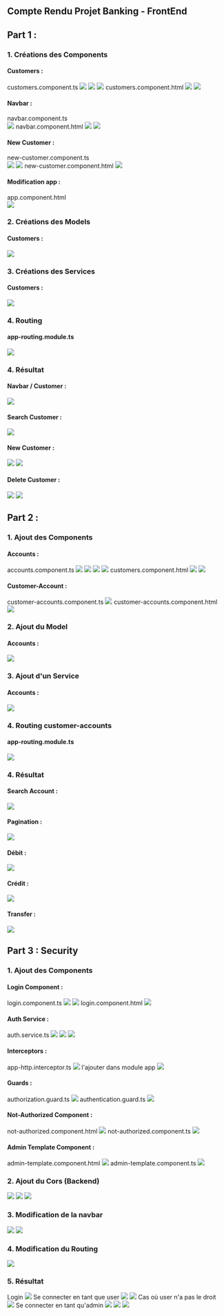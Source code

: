 <h2>Compte Rendu Projet Banking - FrontEnd</h2>
<h2>Part 1 :</h2>
<h3>1. Créations des Components</h3>
<h4>Customers :</h4>
customers.component.ts
<img src="images/comp_customTS.PNG">
<img src="images/comp_customTS2.PNG">
<img src="images/comp_customTS3.PNG">
customers.component.html
<img src="images/comp_customHTML.PNG">
<img src="images/comp_customHTML2.PNG">
<h4>Navbar :</h4>
navbar.component.ts<br>
<img src="images/comp_navbarTS.PNG">
navbar.component.html
<img src="images/comp_navbarHTML.PNG">
<img src="images/comp_navbarHTML2.PNG">
<h4>New Customer : </h4>
new-customer.component.ts<br>
<img src="images/comp_newcustomTS.PNG">
<img src="images/comp_newcustomTS2.PNG">
new-customer.component.html
<img src="images/comp_newcustomHTML.PNG">
<h4>Modification app : </h4>
app.component.html<br>
<img src="images/comp_appHTML.PNG">

<h3>2. Créations des Models</h3>
<h4>Customers :</h4>
<img src="images/model_customer.PNG">

<h3>3. Créations des Services</h3>
<h4>Customers :</h4>
<img src="images/service_customer.PNG">

<h3>4. Routing</h3>
<h4>app-routing.module.ts</h4>
<img src="images/routing_app.PNG">

<h3>4. Résultat</h3>
<h4>Navbar / Customer :</h4>
<img src="images/navbar.PNG">
<h4>Search Customer :</h4>
<img src="images/navbar_search.PNG">
<h4>New Customer :</h4>
<img src="images/newcustom_create.PNG">
<img src="images/newcustom_result.PNG">
<h4>Delete Customer :</h4>
<img src="images/custom_delete.PNG">
<img src="images/navbar.PNG">

<h2>Part 2 :</h2>
<h3>1. Ajout des Components</h3>
<h4>Accounts :</h4>
accounts.component.ts
<img src="images/comp_accountsTS.PNG">
<img src="images/comp_accountsTS1.PNG">
<img src="images/comp_accountsTS2.PNG">
<img src="images/comp_accountsTS3.PNG">
customers.component.html
<img src="images/comp_accountsHTML1.PNG">
<img src="images/comp_accountsHTML2.PNG">
<h4>Customer-Account :</h4>
customer-accounts.component.ts
<img src="images/comp_custaccTS.PNG">
customer-accounts.component.html
<img src="images/comp_custaccHTML.PNG">

<h3>2. Ajout du Model</h3>
<h4>Accounts :</h4>
<img src="images/model_account.PNG">

<h3>3. Ajout d'un Service</h3>
<h4>Accounts :</h4>
<img src="images/service_account.PNG">

<h3>4. Routing customer-accounts </h3>
<h4>app-routing.module.ts</h4>
<img src="images/routing_app.PNG">

<h3>4. Résultat</h3>
<h4>Search Account :</h4>
<img src="images/account_search.PNG">
<h4>Pagination :</h4>
<img src="images/account_pagination.PNG">
<h4>Débit :</h4>
<img src="images/account_debit.PNG">
<h4>Crédit :</h4>
<img src="images/account_salaire.PNG">
<h4>Transfer :</h4>
<img src="images/account_transfer.PNG">

<h2>Part 3 : Security</h2>
<h3>1. Ajout des Components </h3>
<h4>Login Component :</h4>
login.component.ts
<img src="images/component_login.png">
<img src="images/component_login1.png">
login.component.html
<img src="images/component_loginHTML.png">
<h4>Auth Service :</h4>
auth.service.ts
<img src="images/service_auth.png">
<img src="images/service_auth1.png">
<img src="images/service_auth2.png">
<h4>Interceptors :</h4>
app-http.interceptor.ts
<img src="images/ts_interceptor.png">
l'ajouter dans module app
<img src="images/module_interceptor.png">
<h4>Guards :</h4>
authorization.guard.ts
<img src="images/guard_authorization.png">
authentication.guard.ts
<img src="images/guard_authentication.png">
<h4>Not-Authorized Component :</h4>
not-authorized.component.html
<img src="images/notauto_html.png">
not-authorized.component.ts
<img src="images/notauto_ts.png">
<h4>Admin Template Component :</h4>
admin-template.component.html
<img src="images/html_admintemp.png">
admin-template.component.ts
<img src="images/ts_admintemp.png">

<h3>2. Ajout du Cors (Backend)</h3>
<img src="images/cors_1.png">
<img src="images/cors_2.png">
<img src="images/cors_3.png">

<h3>3. Modification de la navbar</h3>
<img src="images/html_navbar.png">
<img src="images/html_logout.png">

<h3>4. Modification du Routing</h3>
<img src="images/routing.png">

<h3>5. Résultat</h3>
Login
<img src="images/resultat_login.png">
Se connecter en tant que user
<img src="images/resultat_user.png">
<img src="images/resultat_user1.png">
Cas où user n'a pas le droit
<img src="images/resultat_notauthorized.png">
Se connecter en tant qu'admin
<img src="images/resultat_admin.png">
<img src="images/resultat_admin1.png">
<img src="images/resultat_admin2.png">




